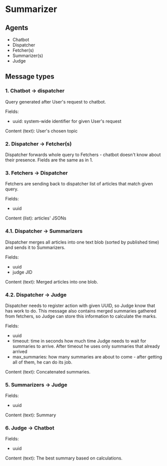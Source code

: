 # Summarizer

## Agents

- Chatbot
- Dispatcher
- Fetcher(s)
- Summarizer(s)
- Judge

## Message types
### 1. Chatbot -> dispatcher

Query generated after User's request to chatbot.
 
Fields:
- uuid: system-wide identifier for given User's request

Content (text): User's chosen topic

### 2. Dispatcher -> Fetcher(s)

Dispatcher forwards whole query to Fetchers - chatbot doesn't know about their presence. Fields are the same as in 1.

### 3. Fetchers -> Dispatcher

Fetchers are sending back to dispatcher list of articles that match given query.

Fields:
- uuid

Content (list): articles' JSONs

### 4.1. Dispatcher -> Summarizers
Dispatcher merges all articles into one text blob (sorted by published time) and sends it to Summarizers.

Fields:
- uuid
- judge JID

Content (text): Merged articles into one blob.

### 4.2. Dispatcher -> Judge

Dispatcher needs to register action with given UUID, so Judge know that has work to do.
This message also contains merged summaries gathered from fetchers, so Judge can store this information to calculate the marks. 

Fields:
- uuid
- timeout: time in seconds how much time Judge needs to wait for summaries to arrive. After timeout he uses only summaries
that already arrived
- max_summaries: how many summaries are about to come - after getting all of them, he can do its job.

Content (text): Concatenated summaries.

### 5. Summarizers -> Judge

Fields:
- uuid

Content (text): Summary

### 6. Judge -> Chatbot

Fields:
- uuid

Content (text): The best summary based on calculations.
